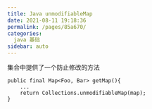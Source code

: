 ```yaml
---
title: Java unmodifiableMap
date: 2021-08-11 19:18:36
permalink: /pages/85a670/
categories:
  java 基础
sidebar: auto
---
```



集合中提供了一个防止修改的方法

```
public final Map<Foo, Bar> getMap(){
    ...
    return Collections.unmodifiableMap(map);
}

```
